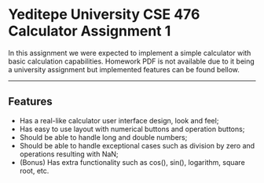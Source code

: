 # Yeditepe University CSE 476 Calculator Assignment 1

In this assignment we were expected to implement a simple calculator with basic calculation capabilities.
Homework PDF is not available due to it being a university assignment but implemented features can
be found bellow.

---
## Features
- Has a real-like calculator user interface design, look and feel;
- Has easy to use layout with numerical buttons and operation buttons;
- Should be able to handle long and double numbers;
- Should be able to handle exceptional cases such as division by zero and operations resulting with NaN;
- (Bonus) Has extra functionality such as cos(), sin(), logarithm, square root,
  etc.

